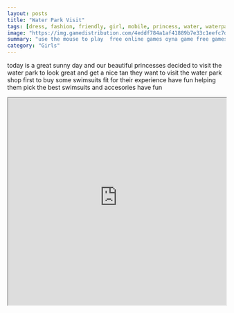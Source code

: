 ```yaml
---
layout: posts
title: "Water Park Visit"
tags: [dress, fashion, friendly, girl, mobile, princess, water, waterpark, free, online, games, oyna, game, free, games, play, play, games]
image: "https://img.gamedistribution.com/4eddf784a1af41889b7e33c1eefc7d9d.jpg"
summary: "use the mouse to play  free online games oyna game free games play play games"
category: "Girls"
---
```


today is a great sunny day and our beautiful princesses decided to visit the water park to look great and get a nice tan they want to visit the water park shop first to buy some swimsuits fit for their experience have fun helping them pick the best swimsuits and accesories have fun

<iframe width="100%" height="480px;" src="https://html5.gamedistribution.com/4eddf784a1af41889b7e33c1eefc7d9d/"></iframe>